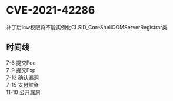 
# CVE-2021-42286

补丁后low权限将不能实例化CLSID_CoreShellCOMServerRegistrar类

## 时间线
7-6 提交Poc  
7-9 提交Exp  
7-12 确认漏洞  
7-15 支付赏金   
11-10 公开漏洞   


